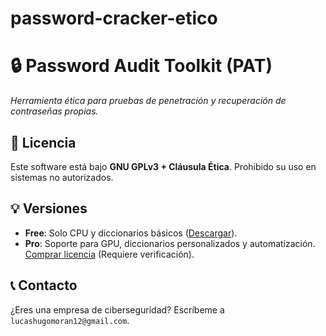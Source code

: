 # password-cracker-etico
# 🔒 Password Audit Toolkit (PAT)  
*Herramienta ética para pruebas de penetración y recuperación de contraseñas propias.*  

## 📜 Licencia  
Este software está bajo **GNU GPLv3 + Cláusula Ética**. Prohibido su uso en sistemas no autorizados.  

## 💡 Versiones  
- **Free**: Solo CPU y diccionarios básicos ([Descargar]((https://github.com/lucas-hm/password-cracker-etico))).  
- **Pro**: Soporte para GPU, diccionarios personalizados y automatización.  
  [Comprar licencia](https://hugomoran.gumroad.com/l/nalaj) (Requiere verificación).  

## 📞 Contacto  
¿Eres una empresa de ciberseguridad? Escríbeme a `lucashugomoran12@gmail.com`.  
